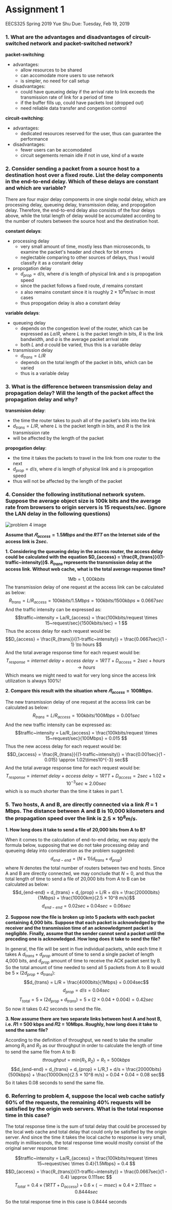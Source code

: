 # Assignment 1
EECS325 Spring 2019
Yue Shu
Due: Tuesday, Feb 19, 2019

### 1. What are the advantages and disadvantages of circuit-switched network and packet-switched network?

**packet-switching**:
-  advantages:
   -  allow resources to be shared
   -  can accomodate more users to use network
   -  is simpler, no need for call setup 
-  disadvantages: 
   -  could have queueing delay if the arrival rate to link exceeds the transmission rate of link for a period of time
   -  if the buffer fills up, could have packets lost (dropped out)
   -  need reliable data transfer and congestion control 

**circuit-switching**: 
-  advantages:
   -  dedicated resources reserved for the user, thus can guarantee the performance 
-  disadvantages: 
   -  fewer users can be accomodated
   -  circuit segements remain idle if not in use, kind of a waste 

### 2. Consider sending a packet from a source host to a destination host over a fixed route. List the delay components in the end-to-end delay. Which of these delays are constant and which are variable?

There are four major delay components in one single nodal delay, which are processing delay, queueing delay, transmission delay, and propogation delay. Therefore, the end-to-end delay also consists of the four delays above, while the total length of delay would be accumulated according to the number of routers between the source host and the destination host. 

**constant delays**: 
- processing delay
  - very small amount of time, mostly less than microseconds, to examine the packet's header and check for bit errors
  - neglectable comparing to other sources of delays, thus I would classify it as a constant delay 
- propogation delay
  - $d_{prop} = d/s$, where $d$ is length of physical link and $s$ is propogation speed
  - since the packet follows a fixed route, $d$ remains constant
  - $s$ also remains constant since it is roughly $2\times 10^8 m/sec$ in most cases
  - thus propogation delay is also a constant delay 

**variable delays**:
- queueing delay
  - depends on the congestion level of the router, which can be expressed as $La/R$, where $L$ is the packet length in bits, $R$ is the link bandwidth, and $a$ is the average packet arrival rate
  - both $L$ and $a$ could be varied, thus this is a variable delay
- transmission delay
  - $d_{trans} = L/R$
  - depends on the total length of the packet in bits, which can be varied
  - thus is a variable delay 

### 3. What is the difference between transmission delay and propagation delay? Will the length of the packet affect the propagation delay and why?

**transmision delay**: 
- the time the router takes to push all of the packet's bits into the link 
- $d_{trans} = L/R$, where $L$ is the packet length in bits, and $R$ is the link transmission rate
- will be affected by the length of the packet

**propogation delay**:
- the time it takes the packets to travel in the link from one router to the next
- $d_{prop} = d/s$, where $d$ is length of physical link and $s$ is propogation speed
- thus will not be affected by the length of the packet

### 4. Consider the following institutional network system. Suppose the average object size is 100k bits and the average rate from browsers to origin servers is 15 requests/sec. (ignore the LAN delay in the following questions)

![problem 4 image](/Image/p4.png)

**Assume that $𝑅_{access} = 1.5 Mbps$ and the $RTT$ on the Internet side of the access link is $2 sec$.**

**1. Considering the queueing delay in the access router, the access delay could be calculated with the equation $D_{access} = \frac{R_{trans}}{(1-traffic~intensity)}$. $R_{trans}$ represents the transmission delay at the access link. Without web cache, what is the total average response time?**

$$ 1Mb = 1,000kbits $$
The transmission delay of one request at the access link can be calculated as below:
$$R_{trans} = L/R_{access} = 100kbits/1.5Mbps = 100kbits / 1500kbps \approx 0.0667sec$$
And the traffic intensity can be expressed as: 
$$traffic~intensity = La/R_{access} = \frac{100kbits/request \times 15~request/sec}{1500kbits/sec} = 1 $$
Thus the access delay for each request would be: 
$$D_{access} = \frac{R_{trans}}{(1-traffic~intensity)} = \frac{0.0667sec}{1 - 1} \to hours $$
And the total average response time for each request would be:
$$T_{response} = internet~delay + access~delay = 1RTT + D_{access} = 2sec + hours \to hours$$
Which means we might need to wait for very long since the access link utilization is always 100%!

**2. Compare this result with the situation where $𝑅_{access}= 100 Mbps$.**

The new transmission delay of one request at the access link can be calculated as below:
$$R_{trans} = L/R_{access} = 100kbits/100Mbps = 0.001sec$$
And the new traffic intensity can be expressed as: 
$$traffic~intensity = La/R_{access} = \frac{100kbits/request \times 15~request/sec}{100Mbps} = 0.015 $$
Thus the new access delay for each request would be: 
$$D_{access} = \frac{R_{trans}}{(1-traffic~intensity)} = \frac{0.001sec}{1 - 0.015} \approx 1.02\times10^{-3} sec$$
And the total average response time for each request would be:
$$T_{response} = internet~delay + access~delay = 1RTT + D_{access} = 2sec + 1.02\times10^{-3} sec \approx 2.00sec$$
which is so much shorter than the time it takes in part 1. 

### 5. Two hosts, A and B, are directly connected via a link 𝑅 = 1 Mbps. The distance between A and B is 10,000 kilometers and the propagation speed over the link is $2.5 × 10^8 m/s$.

**1. How long does it take to send a file of 20,000 bits from A to B?**

When it comes to the calculation of end-to-end delay, we may apply the formula below, supposing that we do not take processing delay and queueing delay into consideration as the problem suggested: 
$$d_{end-end} = (N + 1)(d_{trans} + d_{prop})$$
where $N$ denotes the total number of routers between two end hosts. Since A and B are directly connected, we may conclude that $N = 0$, and thus the total length of time to send a file of 20,000 bits from A to B can be calculated as below: 
$$d_{end-end} = d_{trans} + d_{prop} = L/R + d/s = \frac{20000bits}{1Mbps} + \frac{10000km}{2.5 × 10^8 m/s}$$
$$d_{end-end} = 0.02sec + 0.04sec = 0.06sec$$

**2. Suppose now the file is broken up into 5 packets with each packet containing 4,000 bits. Suppose that each packet is acknowledged by the receiver and the transmission time of an acknowledgment packet is negligible. Finally, assume that the sender cannot send a packet until the preceding one is acknowledged. How long does it take to send the file?**

In general, the file will be sent in five individual packets, while each time it takes A $d_{trans} + d_{prop}$ amount of time to send a single packet of length 4,000 bits, and $d_{prop}$ amount of time to receive the ACK packet sent by B. So the total amount of time needed to send all 5 packets from A to B would be $5 \times (2d_{prop} + d_{trans})$:
$$d_{trans} = L/R = \frac{4000bits}{1Mbps} = 0.004sec$$
$$d_{prop} = d/s = 0.04sec$$
$$T_{total} = 5 \times (2d_{prop} + d_{trans}) = 5 \times (2 \times 0.04 + 0.004) = 0.42sec$$
So now it takes $0.42$ seconds to send the file. 

**3. Now assume there are two separate links between host A and host B, i.e. 𝑅1 = 500 kbps and 𝑅2 = 10Mbps. Roughly, how long does it take to send the same file?**

According to the definition of throughput, we need to take the smaller among $R_1$ and $R_2$ as our throughput in order to calculate the length of time to send the same file from A to B: 
$$throughput = min\{R_1, R_2\} = R_1 = 500kbps$$
$$d_{end-end} = d_{trans} + d_{prop} = L/R_1 + d/s = \frac{20000bits}{500kbps} + \frac{10000km}{2.5 × 10^8 m/s} = 0.04 + 0.04 = 0.08 sec$$
So it takes $0.08$ seconds to send the same file. 

### 6. Referring to problem 4, suppose the local web cache satisfy 60% of the requests, the remaining 40% requests will be satisfied by the origin web servers. What is the total response time in this case?

The total response time is the sum of total delay that could be processed by the local web cache and total delay that could only be satisfied by the origin server. And since the time it takes the local cache to response is very small, mostly in milliseconds, the total response time would moslty consist of the original server response time: 

$$traffic~intensity = La/R_{access} = \frac{100kbits/request \times 15~request/sec \times 0.4}{1.5Mbps} = 0.4 $$
$$D_{access} = \frac{R_{trans}}{(1-traffic~intensity)} = \frac{0.0667sec}{1 - 0.4} \approx 0.111sec $$
$$T_{total} = 0.4 \times (1RTT + D_{access}) + 0.6 \times (\sim msec) \approx 0.4 \times 2.111sec = 0.8444 sec$$

So the total response time in this case is $0.8444$ seconds
